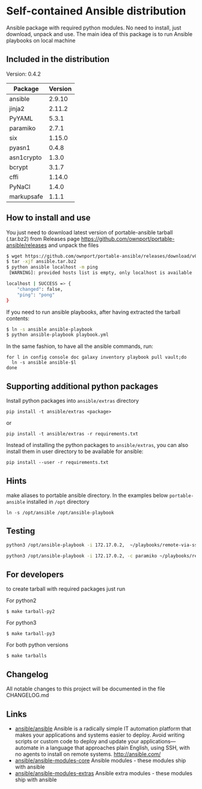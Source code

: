 # Self-contained Ansible distribution

Ansible package with required python modules. No need to install, just download, unpack and use. The main idea of this package is to run Ansible playbooks on local machine



## Included in the distribution

Version: 0.4.2

| Package  | Version |
| -------- | ------- |
| ansible  | 2.9.10  |
| jinja2   | 2.11.2  |
| PyYAML   | 5.3.1   |
| paramiko | 2.7.1   |
| six      | 1.15.0  |
| pyasn1   | 0.4.8   |
| asn1crypto | 1.3.0 |
| bcrypt   | 3.1.7   |
| cffi     | 1.14.0  |
| PyNaCl   | 1.4.0   |
| markupsafe | 1.1.1 |

## How to install and use

You just need to download latest version of portable-ansible tarball (.tar.bz2) from
Releases page https://github.com/ownport/portable-ansible/releases and unpack the files

```sh
$ wget https://github.com/ownport/portable-ansible/releases/download/v0.4.2/portable-ansible-v0.4.2-py2.tar.bz2 -O ansible.tar.bz2
$ tar -xjf ansible.tar.bz2
$ python ansible localhost -m ping
 [WARNING]: provided hosts list is empty, only localhost is available

localhost | SUCCESS => {
    "changed": false,
    "ping": "pong"
}
```
If you need to run ansible playbooks, after having extracted the tarball contents:

```sh
$ ln -s ansible ansible-playbook
$ python ansible-playbook playbook.yml
```

In the same fashion, to have all the ansible commands, run:
```
for l in config console doc galaxy inventory playbook pull vault;do
  ln -s ansible ansible-$l
done
```

## Supporting additional python packages

Install python packages into `ansible/extras` directory
```
pip install -t ansible/extras <package>
```
or 
```
pip install -t ansible/extras -r requirements.txt
```

Instead of installing the python packages to `ansible/extras`, you can also install them in user directory to be available for ansible:
```
pip install --user -r requirements.txt
```

## Hints

make aliases to portable ansible directory. In the examples below `portable-ansible` installed in `/opt` directory
```
ln -s /opt/ansible /opt/ansible-playbook
```

## Testing

```sh
python3 /opt/ansible-playbook -i 172.17.0.2,  ~/playbooks/remote-via-ssh-key.yaml
```

```sh
python3 /opt/ansible-playbook -i 172.17.0.2, -c paramiko ~/playbooks/remote-via-username-and-password.yaml  --ask-pass
```

## For developers

to create tarball with required packages just run

For python2
```
$ make tarball-py2
```
For python3
```
$ make tarball-py3
```
For both python versions
```
$ make tarballs
```

## Changelog

All notable changes to this project will be documented in the file CHANGELOG.md


## Links

- [ansible/ansible](https://github.com/ansible/ansible) Ansible is a radically simple IT automation platform that makes your applications and systems easier to deploy. Avoid writing scripts or custom code to deploy and update your applications— automate in a language that approaches plain English, using SSH, with no agents to install on remote systems. http://ansible.com/
- [ansible/ansible-modules-core](https://github.com/ansible/ansible-modules-core) Ansible modules - these modules ship with ansible
- [ansible/ansible-modules-extras](https://github.com/ansible/ansible-modules-extras) Ansible extra modules - these modules ship with ansible
